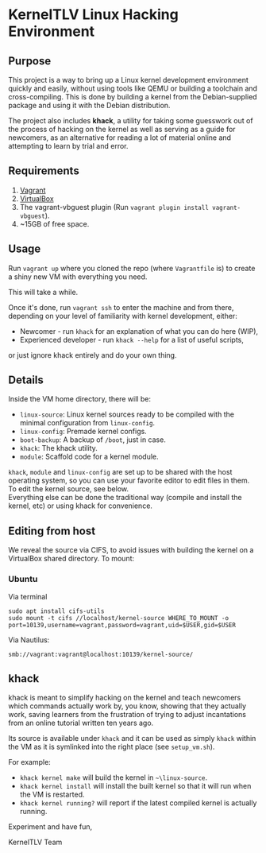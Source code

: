 # KernelTLV Linux Hacking Environment

## Purpose
This project is a way to bring up a Linux kernel development environment quickly and easily, without using tools like QEMU or building a toolchain and cross-compiling. This is done by building a kernel from the Debian-supplied package and using it with the Debian distribution.

The project also includes **khack**, a utility for taking some guesswork out of the process of hacking on the kernel as well as serving as a guide for newcomers, as an alternative for reading a lot of material online and attempting to learn by trial and error.

## Requirements
1. [Vagrant](https://www.vagrantup.com/)
1. [VirtualBox](https://www.virtualbox.org/wiki/Downloads)
1. The vagrant-vbguest plugin (Run `vagrant plugin install vagrant-vbguest`).
1. ~15GB of free space.

## Usage
Run `vagrant up` where you cloned the repo (where `Vagrantfile` is) to create a shiny new VM with everything you need.

This will take a while.

Once it's done, run `vagrant ssh` to enter the machine and from there, depending on your level of familiarity with kernel development, either:

* Newcomer - run `khack` for an explanation of what you can do here (WIP),
* Experienced developer - run `khack --help` for a list of useful scripts,

or just ignore khack entirely and do your own thing.



## Details
Inside the VM home directory, there will be:
* `linux-source`: Linux kernel sources ready to be compiled with the minimal configuration from `linux-config`.
* `linux-config`: Premade kernel configs.
* `boot-backup`: A backup of `/boot`, just in case.
* `khack`: The khack utility.
* `module`: Scaffold code for a kernel module.

`khack`, `module` and `linux-config` are set up to be shared with the host operating system, so you can use your favorite editor to edit files in them.  
To edit the kernel source, see below.  
Everything else can be done the traditional way (compile and install the kernel, etc) or using khack for convenience.

## Editing from host
We reveal the source via CIFS, to avoid issues with building the kernel on a VirtualBox shared directory.
To mount:

### Ubuntu
Via terminal
```
sudo apt install cifs-utils
sudo mount -t cifs //localhost/kernel-source WHERE_TO_MOUNT -o port=10139,username=vagrant,password=vagrant,uid=$USER,gid=$USER
```
Via Nautilus:
```
smb://vagrant:vagrant@localhost:10139/kernel-source/
```

## khack
khack is meant to simplify hacking on the kernel and teach newcomers which commands actually work by, you know, showing that they actually work, saving learners from the frustration of trying to adjust incantations from an online tutorial written ten years ago.

Its source is available under `khack` and it can be used as simply `khack` within the VM as it is symlinked into the right place (see `setup_vm.sh`).

For example:

* `khack kernel make` will build the kernel in `~\linux-source`.
* `khack kernel install` will install the built kernel so that it will run when the VM is restarted.
* `khack kernel running?` will report if the latest compiled kernel is actually running.

Experiment and have fun,

KernelTLV Team
